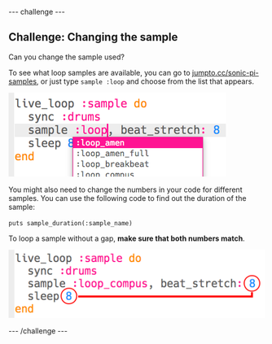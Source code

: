 \--- challenge \---

## Challenge: Changing the sample

Can you change the sample used?

To see what loop samples are available, you can go to [jumpto.cc/sonic-pi-samples](http://jumpto.cc/sonic-pi-samples), or just type `sample :loop` and choose from the list that appears.

![screenshot](images/dj-sample-choose.png)

You might also need to change the numbers in your code for different samples. You can use the following code to find out the duration of the sample:

`puts sample_duration(:sample_name)`

To loop a sample without a gap, **make sure that both numbers match**.

![screenshot](images/dj-sample-numbers.png)

\--- /challenge \---